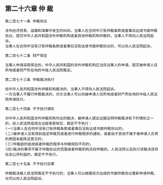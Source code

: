 ## 第二十六章 仲  裁

    第二百七十一条 仲裁协议
    
    涉外经济贸易、运输和海事中发生的纠纷，当事人在合同中订有仲裁条款或者事后达成书面仲裁协议，提交中华人民共和国涉外仲裁机构或者其他仲裁机构仲裁的，当事人不得向人民法院起诉。
    当事人在合同中没有订有仲裁条款或者事后没有达成书面仲裁协议的，可以向人民法院起诉。
    
    第二百七十二条 财产保全
    
    当事人申请采取保全的，中华人民共和国的涉外仲裁机构应当将当事人的申请，提交被申请人住所地或者财产所在地的中级人民法院裁定。
    
    第二百七十三条 仲裁裁决执行
    
    经中华人民共和国涉外仲裁机构裁决的，当事人不得向人民法院起诉。
    一方当事人不履行仲裁裁决的，对方当事人可以向被申请人住所地或者财产所在地的中级人民法院申请执行。
    
    第二百七十四条 不予执行情形
    
    对中华人民共和国涉外仲裁机构作出的裁决，被申请人提出证据证明仲裁裁决有下列情形之一的，经人民法院组成合议庭审查核实，裁定不予执行：
    (一)当事人在合同中没有订有仲裁条款或者事后没有达成书面仲裁协议的;
    (二)被申请人没有得到指定仲裁员或者进行仲裁程序的通知，或者由于其他不属于被申请人负责的原因未能陈述意见的;
    (三)仲裁庭的组成或者仲裁的程序与仲裁规则不符的;
    (四)裁决的事项不属于仲裁协议的范围或者仲裁机构无权仲裁的。人民法院认定执行该裁决违背社会公共利益的，裁定不予执行。
    
    第二百七十五条 不予执行后果
    
    仲裁裁决被人民法院裁定不予执行的，当事人可以根据双方达成的书面仲裁协议重新申请仲裁，也可以向人民法院起诉。
